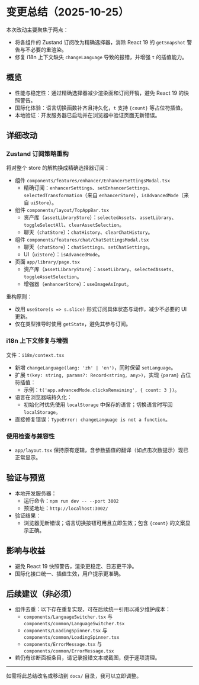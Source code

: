 # 变更总结（2025-10-25）

本次改动主要聚焦于两点：
- 将各组件的 Zustand 订阅改为精确选择器，消除 React 19 的 `getSnapshot` 警告与不必要的重渲染。
- 修复 i18n 上下文缺失 `changeLanguage` 导致的报错，并增强 `t` 的插值能力。

## 概览
- 性能与稳定性：通过精确选择器减少渲染面和订阅开销，避免 React 19 的快照警告。
- 国际化体验：语言切换函数补齐且持久化，`t` 支持 `{count}` 等占位符插值。
- 本地验证：开发服务器已启动并在浏览器中验证页面无新错误。

## 详细改动

### Zustand 订阅策略重构
将对整个 store 的解构换成精确选择器订阅：
- 组件 `components/features/enhancer/EnhancerSettingsModal.tsx`
  - 精确订阅：`enhancerSettings`、`setEnhancerSettings`、`selectedTransformation`（来自 `enhancerStore`），`isAdvancedMode`（来自 `uiStore`）。
- 组件 `components/layout/TopAppBar.tsx`
  - 资产库（`assetLibraryStore`）：`selectedAssets`、`assetLibrary`、`toggleSelectAll`、`clearAssetSelection`。
  - 聊天（`chatStore`）：`chatHistory`、`clearChatHistory`。
- 组件 `components/features/chat/ChatSettingsModal.tsx`
  - 聊天（`chatStore`）：`chatSettings`、`setChatSettings`。
  - UI（`uiStore`）：`isAdvancedMode`。
- 页面 `app/library/page.tsx`
  - 资产库（`assetLibraryStore`）：`assetLibrary`、`selectedAssets`、`toggleAssetSelection`。
  - 增强器（`enhancerStore`）：`useImageAsInput`。

重构原则：
- 改用 `useStore(s => s.slice)` 形式订阅具体状态与动作，减少不必要的 UI 更新。
- 仅在类型推导时使用 `getState`，避免其参与订阅。

### i18n 上下文修复与增强
文件：`i18n/context.tsx`
- 新增 `changeLanguage(lang: 'zh' | 'en')`，同时保留 `setLanguage`。
- 扩展 `t(key: string, params?: Record<string, any>)`，实现 `{param}` 占位符插值：
  - 示例：`t('app.advancedMode.clicksRemaining', { count: 3 })`。
- 语言在浏览器端持久化：
  - 初始化时优先使用 `localStorage` 中保存的语言；切换语言时写回 `localStorage`。
- 直接修复错误：`TypeError: changeLanguage is not a function`。

### 使用检查与兼容性
- `app/layout.tsx` 保持原有逻辑，含参数插值的翻译（如点击次数提示）现已正常显示。

## 验证与预览
- 本地开发服务器：
  - 运行命令：`npm run dev -- --port 3002`
  - 预览地址：`http://localhost:3002/`
- 验证结果：
  - 浏览器无新错误；语言切换按钮可用且立即生效；包含 `{count}` 的文案显示正确。

## 影响与收益
- 避免 React 19 快照警告，渲染更稳定、日志更干净。
- 国际化接口统一、插值生效，用户提示更准确。

## 后续建议（非必须）
- 组件去重：以下存在重复实现，可在后续统一引用以减少维护成本：
  - `components/LanguageSwitcher.tsx` 与 `components/common/LanguageSwitcher.tsx`
  - `components/LoadingSpinner.tsx` 与 `components/common/LoadingSpinner.tsx`
  - `components/ErrorMessage.tsx` 与 `components/common/ErrorMessage.tsx`
- 若仍有诊断面板条目，请记录报错文本或截图，便于逐项清理。

---
如需将此总结改名或移动到 `docs/` 目录，我可以立即调整。